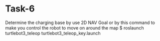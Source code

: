 # Task-6
Determine the charging base
by use 2D NAV Goal 
or
by this command to make you control the robot to move on around the map
$ roslaunch turtlebot3_teleop turtlebot3_teleop_key.launch
